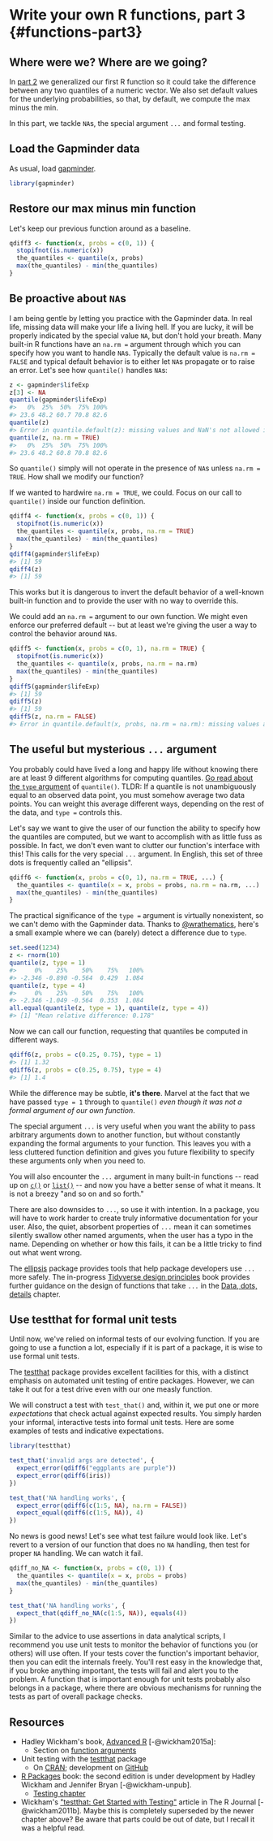# Write your own R functions, part 3 {#functions-part3}



<!--Original content: https://stat545.com/block011_write-your-own-function-03.html-->

## Where were we? Where are we going?

In [part 2](#functions-part2) we generalized our first R function so it could take the difference between any two quantiles of a numeric vector. We also set default values for the underlying probabilities, so that, by default, we compute the max minus the min.

In this part, we tackle `NA`s, the special argument `...` and formal testing.

## Load the Gapminder data

As usual, load [gapminder].


```r
library(gapminder)
```

## Restore our max minus min function

Let's keep our previous function around as a baseline.


```r
qdiff3 <- function(x, probs = c(0, 1)) {
  stopifnot(is.numeric(x))
  the_quantiles <- quantile(x, probs)
  max(the_quantiles) - min(the_quantiles)
}
```

## Be proactive about `NA`s

I am being gentle by letting you practice with the Gapminder data. In real life, missing data will make your life a living hell. If you are lucky, it will be properly indicated by the special value `NA`, but don't hold your breath. Many built-in R functions have an `na.rm =` argument through which you can specify how you want to handle `NA`s. Typically the default value is `na.rm = FALSE` and typical default behavior is to either let `NA`s propagate or to raise an error. Let's see how `quantile()` handles `NA`s:


```r
z <- gapminder$lifeExp
z[3] <- NA
quantile(gapminder$lifeExp)
#>   0%  25%  50%  75% 100% 
#> 23.6 48.2 60.7 70.8 82.6
quantile(z)
#> Error in quantile.default(z): missing values and NaN's not allowed if 'na.rm' is FALSE
quantile(z, na.rm = TRUE)
#>   0%  25%  50%  75% 100% 
#> 23.6 48.2 60.8 70.8 82.6
```

So `quantile()` simply will not operate in the presence of `NA`s unless `na.rm = TRUE`. How shall we modify our function?

If we wanted to hardwire `na.rm = TRUE`, we could. Focus on our call to `quantile()` inside our function definition.


```r
qdiff4 <- function(x, probs = c(0, 1)) {
  stopifnot(is.numeric(x))
  the_quantiles <- quantile(x, probs, na.rm = TRUE)
  max(the_quantiles) - min(the_quantiles)
}
qdiff4(gapminder$lifeExp)
#> [1] 59
qdiff4(z)
#> [1] 59
```

This works but it is dangerous to invert the default behavior of a well-known built-in function and to provide the user with no way to override this.

We could add an `na.rm =` argument to our own function. We might even enforce our preferred default -- but at least we're giving the user a way to control the behavior around `NA`s.


```r
qdiff5 <- function(x, probs = c(0, 1), na.rm = TRUE) {
  stopifnot(is.numeric(x))
  the_quantiles <- quantile(x, probs, na.rm = na.rm)
  max(the_quantiles) - min(the_quantiles)
}
qdiff5(gapminder$lifeExp)
#> [1] 59
qdiff5(z)
#> [1] 59
qdiff5(z, na.rm = FALSE)
#> Error in quantile.default(x, probs, na.rm = na.rm): missing values and NaN's not allowed if 'na.rm' is FALSE
```

## The useful but mysterious `...` argument

You probably could have lived a long and happy life without knowing there are at least 9 different algorithms for computing quantiles. [Go read about the `type` argument](https://rdrr.io/r/stats/quantile.html) of `quantile()`. TLDR: If a quantile is not unambiguously equal to an observed data point, you must somehow average two data points. You can weight this average different ways, depending on the rest of the data, and `type =` controls this.

Let's say we want to give the user of our function the ability to specify how the quantiles are computed, but we want to accomplish with as little fuss as possible. In fact, we don't even want to clutter our function's interface with this! This calls for the very special `...` argument. In English, this set of three dots is frequently called an "ellipsis".


```r
qdiff6 <- function(x, probs = c(0, 1), na.rm = TRUE, ...) {
  the_quantiles <- quantile(x = x, probs = probs, na.rm = na.rm, ...)
  max(the_quantiles) - min(the_quantiles)
}
```

The practical significance of the `type =` argument is virtually nonexistent, so we can't demo with the Gapminder data. Thanks to [\@wrathematics](https://twitter.com/wrathematics), here's a small example where we can (barely) detect a difference due to `type`.


```r
set.seed(1234)
z <- rnorm(10)
quantile(z, type = 1)
#>     0%    25%    50%    75%   100% 
#> -2.346 -0.890 -0.564  0.429  1.084
quantile(z, type = 4)
#>     0%    25%    50%    75%   100% 
#> -2.346 -1.049 -0.564  0.353  1.084
all.equal(quantile(z, type = 1), quantile(z, type = 4))
#> [1] "Mean relative difference: 0.178"
```

Now we can call our function, requesting that quantiles be computed in different ways.


```r
qdiff6(z, probs = c(0.25, 0.75), type = 1)
#> [1] 1.32
qdiff6(z, probs = c(0.25, 0.75), type = 4)
#> [1] 1.4
```

While the difference may be subtle, __it's there__. Marvel at the fact that we have passed `type = 1` through to `quantile()` *even though it was not a formal argument of our own function*.

The special argument `...` is very useful when you want the ability to pass arbitrary arguments down to another function, but without constantly expanding the formal arguments to your function. This leaves you with a less cluttered function definition and gives you future flexibility to specify these arguments only when you need to.

You will also encounter the `...` argument in many built-in functions -- read up on [`c()`](https://rdrr.io/r/base/c.html) or [`list()`](https://rdrr.io/r/base/list.html) -- and now you have a better sense of what it means. It is not a breezy "and so on and so forth."

There are also downsides to `...`, so use it with intention. In a package, you will have to work harder to create truly informative documentation for your user. Also, the quiet, absorbent properties of `...` mean it can sometimes silently swallow other named arguments, when the user has a typo in the name. Depending on whether or how this fails, it can be a little tricky to find out what went wrong.

The [ellipsis] package provides tools that help package developers use `...` more safely. The in-progress [Tidyverse design principles] book provides further guidance on the design of functions that take `...` in the [Data, dots, details](https://principles.tidyverse.org/dots-position.html) chapter.

## Use testthat for formal unit tests

Until now, we've relied on informal tests of our evolving function. If you are going to use a function a lot, especially if it is part of a package, it is wise to use formal unit tests.

The [testthat] package provides excellent facilities for this, with a distinct emphasis on automated unit testing of entire packages. However, we can take it out for a test drive even with our one measly function.

We will construct a test with `test_that()` and, within it, we put one or more *expectations* that check actual against expected results. You simply harden your informal, interactive tests into formal unit tests. Here are some examples of tests and indicative expectations.


```r
library(testthat)

test_that('invalid args are detected', {
  expect_error(qdiff6("eggplants are purple"))
  expect_error(qdiff6(iris))
})

test_that('NA handling works', {
  expect_error(qdiff6(c(1:5, NA), na.rm = FALSE))
  expect_equal(qdiff6(c(1:5, NA)), 4)
})
```

No news is good news! Let's see what test failure would look like. Let's revert to a version of our function that does no `NA` handling, then test for proper `NA` handling. We can watch it fail.


```r
qdiff_no_NA <- function(x, probs = c(0, 1)) {
  the_quantiles <- quantile(x = x, probs = probs)
  max(the_quantiles) - min(the_quantiles)
}

test_that('NA handling works', {
  expect_that(qdiff_no_NA(c(1:5, NA)), equals(4))
})
```

Similar to the advice to use assertions in data analytical scripts, I recommend you use unit tests to monitor the behavior of functions you (or others) will use often. If your tests cover the function's important behavior, then you can edit the internals freely. You'll rest easy in the knowledge that, if you broke anything important, the tests will fail and alert you to the problem. A function that is important enough for unit tests probably also belongs in a package, where there are obvious mechanisms for running the tests as part of overall package checks.

<!--JB:

## other content

match.arg()

defaulting to NULL then checking is.null() and take it from there

-->

## Resources

* Hadley Wickham's book, [Advanced R] [-@wickham2015a]:
  + Section on [function arguments][adv-r-fxn-args]
* Unit testing with the [testthat] package
  + On [CRAN](https://cloud.R-project.org/package=testthat); development on [GitHub](https://github.com/r-lib/testthat)
* [R Packages] book: the second edition is under development by Hadley Wickham and Jennifer Bryan [-@wickham-unpub].
  + [Testing chapter](https://r-pkgs.org/tests.html)
* Wickham's ["testthat: Get Started with Testing"] article in The R Journal [-@wickham2011b]. Maybe this is completely superseded by the newer chapter above? Be aware that parts could be out of date, but I recall it was a helpful read.



<!--STAT 545 external resources/content-->
[useR-2014-dropbox]: https://www.dropbox.com/sh/i8qnluwmuieicxc/AAAgt9tIKoIm7WZKIyK25lh6a
[Tidy data using Lord of the Rings]: https://github.com/jennybc/lotr-tidy#readme
[ggplot2 tutorial]: https://github.com/jennybc/ggplot2-tutorial
[R Graph Catalog]: https://github.com/jennybc/r-graph-catalog

<!--Packages: main link-->
[dplyr]: https://dplyr.tidyverse.org
[tidyr]: https://tidyr.tidyverse.org
[ggplot2]: https://ggplot2.tidyverse.org
[tidyverse]: https://tidyverse.tidyverse.org
[stringr]: https://stringr.tidyverse.org
[forcats]: https://forcats.tidyverse.org
[purrr]: https://purrr.tidyverse.org
[readr]: https://readr.tidyverse.org
[fs]: https://fs.r-lib.org/index.html
[glue]: https://glue.tidyverse.org
[testthat]: https://testthat.r-lib.org
[ellipsis]: https://ellipsis.r-lib.org
[lubridate]: https://lubridate.tidyverse.org
[devtools]: https://devtools.r-lib.org
[roxygen2]: https://roxygen2.r-lib.org
[knitr]: https://github.com/yihui/knitr
[usethis]: https://usethis.r-lib.org
[xml2]: https://xml2.r-lib.org
[httr]: https://httr.r-lib.org
[rvest]: https://rvest.tidyverse.org
[Shiny]: https://shiny.rstudio.com
[gh]: https://github.com/r-lib/gh
[plyr]: http://plyr.had.co.nz
[magrittr]: https://magrittr.tidyverse.org
[googlesheets]: https://github.com/jennybc/googlesheets
[gapminder]: https://github.com/jennybc/gapminder
[stringi]: http://www.gagolewski.com/software/stringi/
[rex]: https://github.com/kevinushey/rex
[lattice]: http://lattice.r-forge.r-project.org
[RColorBrewer]: https://cloud.r-project.org/package=RColorBrewer
[gridExtra]: https://cloud.r-project.org/package=gridExtra
[rebird]: https://docs.ropensci.org/rebird/
[geonames]: https://docs.ropensci.org/geonames/
[rplos]: https://docs.ropensci.org/rplos/
[gender]: https://docs.ropensci.org/gender/
[genderdata]: https://docs.ropensci.org/genderdata/
[curl]: https://jeroen.cran.dev/curl
[jsonlite]: https://github.com/jeroen/jsonlite
[shinythemes]: https://rstudio.github.io/shinythemes/
[shinyjs]: https://deanattali.com/shinyjs/
[leaflet]: https://rstudio.github.io/leaflet/
[ggvis]: https://ggvis.rstudio.com
[shinydashboard]: https://rstudio.github.io/shinydashboard/

<!--Packages: vignettes & CRAN/GitHub links-->
[Introduction to dplyr]: https://dplyr.tidyverse.org/articles/dplyr.html
[Window functions]: https://dplyr.tidyverse.org/articles/window-functions.html
[Two-table verbs]: https://dplyr.tidyverse.org/articles/two-table.html
[Do more with dates and times in R]: https://lubridate.tidyverse.org/articles/lubridate.html
[dplyr-cran]: https://cloud.r-project.org/package=dplyr
[dplyr-github]: https://github.com/hadley/dplyr

<!--Bookdowns: main link-->
[Happy Git and GitHub for the useR]: https://happygitwithr.com
[R for Data Science]: https://r4ds.had.co.nz
[The tidyverse style guide]: https://style.tidyverse.org
[Advanced R]: http://adv-r.had.co.nz
[Tidyverse design principles]: https://principles.tidyverse.org
[R Packages]: https://r-pkgs.org/index.html
[R Graphics Cookbook]: http://shop.oreilly.com/product/0636920023135.do
[Cookbook for R]: http://www.cookbook-r.com 
[ggplot2: Elegant Graphics for Data Analysis]: https://ggplot2-book.org/index.html

<!--Bookdowns: specific chapters-->
[adv-r-fxn-args]: http://adv-r.had.co.nz/Functions.html#function-arguments
[r4ds-transform]: https://r4ds.had.co.nz/transform.html
[r4ds-readr-strings]: https://r4ds.had.co.nz/data-import.html#readr-strings

<!--RStudio Cheat Sheets--> 
[RStudio Data Transformation Cheat Sheet]: https://github.com/rstudio/cheatsheets/raw/master/data-transformation.pdf
[Regular Expressions in R Cheat Sheet]: https://github.com/rstudio/cheatsheets/raw/master/regex.pdf
[Shiny Cheat Sheet]: https://shiny.rstudio.com/articles/cheatsheet.html

<!--Blog posts, slides, & papers-->
["minimal make: a minimal tutorial on make"]: https://kbroman.org/minimal_make/
["Let the Data Flow: Pipelines in R with dplyr and magrittr"]: https://github.com/tjmahr/MadR_Pipelines
["Hands-on dplyr tutorial for faster data manipulation in R"]: https://www.dataschool.io/dplyr-tutorial-for-faster-data-manipulation-in-r/
["Writing R Extensions"]: https://cloud.r-project.org/doc/manuals/r-release/R-exts.html
["The Absolute Minimum Every Software Developer Absolutely, Positively Must Know About Unicode and Character Sets (No Excuses!)"]: https://www.joelonsoftware.com/2003/10/08/the-absolute-minimum-every-software-developer-absolutely-positively-must-know-about-unicode-and-character-sets-no-excuses/
["What Every Programmer Absolutely, Positively Needs To Know About Encodings And Character Sets To Work With Text"]: http://kunststube.net/encoding/
["3 Steps to Fix Encoding Problems in Ruby"]: https://www.justinweiss.com/articles/3-steps-to-fix-encoding-problems-in-ruby/
["My favorite RGB color"]: https://manyworldstheory.com/2013/01/15/my-favorite-rgb-color/

<!--Papers/Books Cited-->
["Dates and Times Made Easy with lubridate"]: https://www.jstatsoft.org/article/view/v040i03
["testthat: Get Started with Testing"]: https://journal.r-project.org/archive/2011-1/RJournal_2011-1_Wickham.pdf
["Let's Practice What We Preach"]: https://www.jstor.org/stable/3087382?seq=1#page_scan_tab_contents
[Creating More Effective Graphs]: https://www.amazon.com/Creating-Effective-Graphs-Naomi-Robbins/dp/0985911123
["Escaping RGBland: Selecting Colors for Statistical Graphs"]: https://eeecon.uibk.ac.at/~zeileis/papers/Zeileis+Hornik+Murrell-2009.pdf
["A layered grammar of graphics"]: https://vita.had.co.nz/papers/layered-grammar.html
[Managing Projects with GNU Make, 3rd Edition]: http://shop.oreilly.com/product/9780596006105.do
["Why Should Engineers and Scientists Be Worried About Color?"]: https://www.google.com/url?sa=t&rct=j&q=&esrc=s&source=web&cd=2&cad=rja&uact=8&ved=2ahUKEwi0xYqJ8JbjAhWNvp4KHViYDxsQFjABegQIABAC&url=https%3A%2F%2Fwww.researchgate.net%2Fprofile%2FAhmed_Elhattab2%2Fpost%2FPlease_suggest_some_good_3D_plot_tool_Software_for_surface_plot%2Fattachment%2F5c05ba35cfe4a7645506948e%2FAS%253A699894335557644%25401543879221725%2Fdownload%2FWhy%2BShould%2BEngineers%2Band%2BScientists%2BBe%2BWorried%2BAbout%2BColor_.pdf&usg=AOvVaw1qwjjGMd7h_z6TLUjzu7Nb

<!--Misc.-->
[rOpenSci]: https://ropensci.org
[wiki-snake-case]: https://en.wikipedia.org/wiki/Snake_case
[Janus]: https://en.wikipedia.org/wiki/Janus
